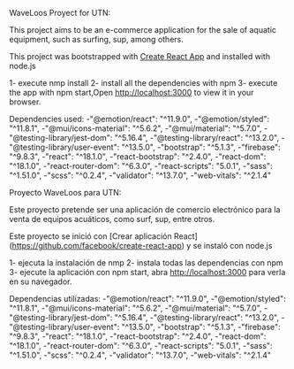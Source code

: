 WaveLoos Proyect for UTN:

This project aims to be an e-commerce application for the sale of aquatic equipment, such as surfing, sup, among others.

This project was bootstrapped with [Create React App](https://github.com/facebook/create-react-app) and installed with node.js


1- execute nmp install
2- install all the dependencies with npm
3- execute the app with npm start,Open [http://localhost:3000](http://localhost:3000) to view it in your browser.


Dependencies used:
-"@emotion/react": "^11.9.0",
-"@emotion/styled": "^11.8.1",
-"@mui/icons-material": "^5.6.2",
-"@mui/material": "^5.7.0",
-"@testing-library/jest-dom": "^5.16.4",
-"@testing-library/react": "^13.2.0",
-"@testing-library/user-event": "^13.5.0",
-"bootstrap": "^5.1.3",
-"firebase": "^9.8.3",
-"react": "^18.1.0",
-"react-bootstrap": "^2.4.0",
-"react-dom": "^18.1.0",
-"react-router-dom": "^6.3.0",
-"react-scripts": "5.0.1",
-"sass": "^1.51.0",
-"scss": "^0.2.4",
-"validator": "^13.7.0",
-"web-vitals": "^2.1.4"


Proyecto WaveLoos para UTN:

Este proyecto pretende ser una aplicación de comercio electrónico para la venta de equipos acuáticos, como surf, sup, entre otros.

Este proyecto se inició con [Crear aplicación React] (https://github.com/facebook/create-react-app) y se instaló con node.js


1- ejecuta la instalación de nmp
2- instala todas las dependencias con npm
3- ejecute la aplicación con npm start, abra [http://localhost:3000](http://localhost:3000) para verla en su navegador.


Dependencias utilizadas:
-"@emotion/react": "^11.9.0",
-"@emotion/styled": "^11.8.1",
-"@mui/icons-material": "^5.6.2",
-"@mui/material": "^5.7.0",
-"@testing-library/jest-dom": "^5.16.4",
-"@testing-library/react": "^13.2.0",
-"@testing-library/user-event": "^13.5.0",
-"bootstrap": "^5.1.3",
-"firebase": "^9.8.3",
-"react": "^18.1.0",
-"react-bootstrap": "^2.4.0",
-"react-dom": "^18.1.0",
-"react-router-dom": "^6.3.0",
-"react-scripts": "5.0.1",
-"sass": "^1.51.0",
-"scss": "^0.2.4",
-"validator": "^13.7.0",
-"web-vitals": "^2.1.4"